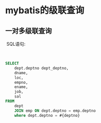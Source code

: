 # mybatis的级联查询

## 一对多级联查询

​	SQL语句:

​	

```sql
SELECT
	dept.deptno dept_deptno,
	dname,
	loc,
	empno,
	ename,
	job,
	sal 
FROM
	dept
	JOIN emp ON dept.deptno = emp.deptno 
	where dept.deptno = #{deptno}
```

